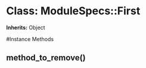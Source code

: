 # Class: ModuleSpecs::First
**Inherits:** Object
    




#Instance Methods
## method_to_remove() [](#method-i-method_to_remove)

